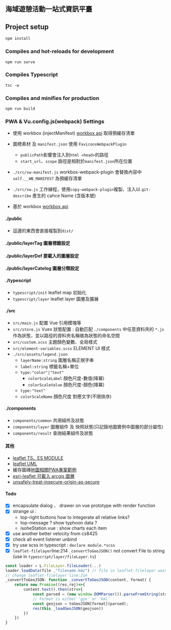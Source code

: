 ## 海域遊憩活動一站式資訊平臺

## Project setup
```
npm install
```

### Compiles and hot-reloads for development
```
npm run serve
```

### Compiles Typescript
```
tsc -w
```

### Compiles and minifies for production
```
npm run build
```

### PWA & Vu.config.js(webpack) Settings
* 使用 workbox (injectManifest) [workbox api](https://developers.google.com/web/tools/workbox/modules/workbox-webpack-plugin) 取得預緩存清單
* 圖標素材 及 `manifest.json` 使用 `FaviconsWebpackPlugin`
    * `publicPath`影響會注入到`html <head>`的路徑
    * `start_url`、`scope` 路徑是相對於`manifest.json`所在位置
    
* `./src/sw-manifest.js` workbox-webpack-plugin 會替換內容中 `self.__WB_MANIFEST` 為預緩存清單
* `./src/sw.js` 工作線程，使用`copy-webpack-plugin`複製、注入以 `git-describe` 產生的 cahce Name (含版本號)
* 基於 workbox [workbox api](https://developers.google.com/web/tools/workbox/modules/workbox-webpack-plugin)


#### ./public
* 這邊的東西會直接複製到`dist/`
#### ./public/layerTag 圖層標籤設定
#### ./public/layerDef 要載入的圖層設定
#### ./public/layerCatelog 圖層分類設定

#### ./typescript
* `typescript/init` leaflet map 初始化 
* `typescript/layer` leaflet layer 圖層及擴展

#### ./src
* `src/main.js` 配置 Vue 引用模塊等
* `src/store.js` Vuex 狀態配置 : 自動匹配 `./components` 中任意資料夾的 `*.js` 作為狀態，並以路徑的資料夾名稱做為狀態的命名空間
* `src/custom.scss` 主題顏色變數、全局樣式
* `src/element-variables.scss` ELEMENT UI 樣式
* `./src/assets/legend.json`
    * `layerName:string` 圖層名稱正規字串
    * `label:string` 標籤名稱+單位
    * `type:"color"|"text"`
        * `colorScaleLabel` 顏色尺度-數值(降冪)
        * `colorScaleValue` 顏色尺度-顏色(降冪)
    * `type:"text"`
    * `colorScaleName` 顏色尺度 對應文字(不限排序)

#### ./components
* `components/common` 共用組件及狀態
* `components/layer` 圖層組件 及 快照狀態(只記錄地圖實例中圖層的部分屬性)
* `components/result` 查詢結果組件及狀態

#### 其他
* [leaflet TS、ES MODULE](https://cli.vuejs.org/config/)
* [leaflet UML](https://leafletjs.com/examples/extending/class-diagram.html)
* 緩存圖磚[地圖相關PWA專案範例](https://github.com/reyemtm/pwa-maps)
* [esri-leaflet 可載入 arcgis 圖層](http://esri.github.io/esri-leaflet)
* [unsafely-treat-insecure-origin-as-secure](https://stackoverflow.com/questions/40696280/unsafely-treat-insecure-origin-as-secure-flag-is-not-working-on-chrome)

#### Todo
- [X] encapsulate dialog 、 drawer on vue prototype with render function
- [X] strange ui : 
    * top-right buttons how to integerate all relative links?
    * top-message ? show typhoon data ?
    * isoheStation.vue : show charts each item
- [X] use another better velocity from cs8425
- [X] check all event listener unbind
- [X] try use scss in typescript : `declare module.*scss`
- [X] `leaflet-filelayer`line:214 `_convertToGeoJSON()` not convert File to string (use in `typescript/layer/fileLayer.ts`)
``` js
const loader = L.FileLayer.fileLoader(...)
loader.loadData(file ,"filename.kmz") // file in leaflet-filelayer wasn't converted string
// change leaflet-filelayer`line:214
_convertToGeoJSON: function _convertToGeoJSON(content, format) {
    return new Promise((res,rej)=>{
        content.text().then(str=>{
            const parsed = (new window.DOMParser()).parseFromString(str, 'text/xml')
            // Format is either 'gpx' or 'kml'
            const geojson = toGeoJSON[format](parsed);
            res(this._loadGeoJSON(geojson))
        })
    })
}
```
